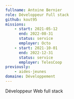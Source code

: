 ```yaml
---
fullname: Antoine Bernier
role: Développeur Full stack
github: kout95
missions:
    - start: 2021-05-12
      end: 2022-08-31
      status: service
      employer: Octo
    - start: 2021-10-01
      end: 2022-12-31
      status: service
      employer: TelesCoop
previously:
    - aides-jeunes
domaine: Développement
---
```


Développeur Web full stack
